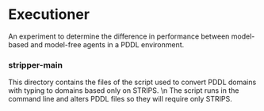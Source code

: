 # Executioner
An experiment to determine the difference in performance between model-based and model-free agents in a PDDL environment.

### stripper-main
This directory contains the files of the script used to convert PDDL domains with typing to domains based only on STRIPS. \n
The script runs in the command line and alters PDDL files so they will require only STRIPS. 
